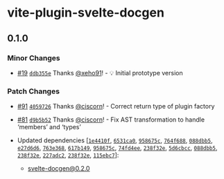 # vite-plugin-svelte-docgen

## 0.1.0

### Minor Changes

- [#19](https://github.com/svelte-docgen/svelte-docgen/pull/19) [`ddb355e`](https://github.com/svelte-docgen/svelte-docgen/commit/ddb355e1f6fa01c0677ebd9106b3a6745568006f) Thanks [@xeho91](https://github.com/xeho91)! - 💡 Initial prototype version

### Patch Changes

- [#91](https://github.com/svelte-docgen/svelte-docgen/pull/91) [`4059726`](https://github.com/svelte-docgen/svelte-docgen/commit/40597261aaac690661d401bd25ce53f4e4402ed9) Thanks [@ciscorn](https://github.com/ciscorn)! - Correct return type of plugin factory

- [#81](https://github.com/svelte-docgen/svelte-docgen/pull/81) [`d9b5b52`](https://github.com/svelte-docgen/svelte-docgen/commit/d9b5b5239636748ff088508ed80dfc45bd952dde) Thanks [@ciscorn](https://github.com/ciscorn)! - Fix AST transformation to handle ‘members’ and ‘types’

- Updated dependencies [[`1e4410f`](https://github.com/svelte-docgen/svelte-docgen/commit/1e4410fbb79187ca230bafd854af08b578457b61), [`6531ca0`](https://github.com/svelte-docgen/svelte-docgen/commit/6531ca039e55cd1a4f909abe36f3a36c01de7667), [`958675c`](https://github.com/svelte-docgen/svelte-docgen/commit/958675c2d01118fad0a3412cb455f7c896c7aaee), [`764f688`](https://github.com/svelte-docgen/svelte-docgen/commit/764f6886207f303c5369ee4167a2c5a549b68378), [`088dbb5`](https://github.com/svelte-docgen/svelte-docgen/commit/088dbb5cfd79d2a29af5fa87e3027d28b171b8d8), [`e27d6d6`](https://github.com/svelte-docgen/svelte-docgen/commit/e27d6d671d36a73de2d0f0b23f45844483713ec7), [`763e368`](https://github.com/svelte-docgen/svelte-docgen/commit/763e36800fefde50296bb9c4a64bf95c5799385d), [`617b149`](https://github.com/svelte-docgen/svelte-docgen/commit/617b149006788bafcab190961dde14aeefc14a2b), [`958675c`](https://github.com/svelte-docgen/svelte-docgen/commit/958675c2d01118fad0a3412cb455f7c896c7aaee), [`74fd4ee`](https://github.com/svelte-docgen/svelte-docgen/commit/74fd4ee07a578032de1f35cd0e831e2b591cb60d), [`238f32e`](https://github.com/svelte-docgen/svelte-docgen/commit/238f32e97415f49f6ed2ae84fc4ddaa708fa226f), [`5d6cbcc`](https://github.com/svelte-docgen/svelte-docgen/commit/5d6cbcc39a811f63fcc63ba97c5e8c8708eaabc2), [`088dbb5`](https://github.com/svelte-docgen/svelte-docgen/commit/088dbb5cfd79d2a29af5fa87e3027d28b171b8d8), [`238f32e`](https://github.com/svelte-docgen/svelte-docgen/commit/238f32e97415f49f6ed2ae84fc4ddaa708fa226f), [`227adc2`](https://github.com/svelte-docgen/svelte-docgen/commit/227adc2c5dd4e6dcee8c23041cc4a9bb1d1908b6), [`238f32e`](https://github.com/svelte-docgen/svelte-docgen/commit/238f32e97415f49f6ed2ae84fc4ddaa708fa226f), [`115ebc7`](https://github.com/svelte-docgen/svelte-docgen/commit/115ebc73b520a9e341321b729be0df55b985554e)]:
  - svelte-docgen@0.2.0
